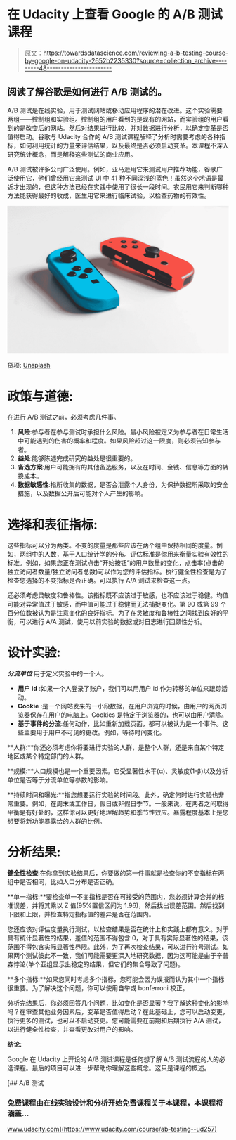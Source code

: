 # 在 Udacity 上查看 Google 的 A/B 测试课程

> 原文：<https://towardsdatascience.com/reviewing-a-b-testing-course-by-google-on-udacity-2652b2235330?source=collection_archive---------48----------------------->

## 阅读了解谷歌是如何进行 A/B 测试的。

A/B 测试是在线实验，用于测试网站或移动应用程序的潜在改进。这个实验需要两组——控制组和实验组。控制组的用户看到的是现有的网站，而实验组的用户看到的是改变后的网站。然后对结果进行比较，并对数据进行分析，以确定变革是否值得启动。谷歌与 Udacity 合作的 A/B 测试课程解释了分析时需要考虑的各种指标，如何利用统计的力量来评估结果，以及最终是否必须启动变革。本课程不深入研究统计概念，而是解释这些测试的商业应用。

A/B 测试被许多公司广泛使用。例如，亚马逊用它来测试用户推荐功能，谷歌广泛使用它，他们曾经用它来测试 UI 中 41 种不同深浅的蓝色！虽然这个术语是最近才出现的，但这种方法已经在实践中使用了很长一段时间。农民用它来判断哪种方法能获得最好的收成，医生用它来进行临床试验，以检查药物的有效性。

![](img/9ff4be42bd79ef58fff869737964c255.png)

贷项: [Unsplash](https://unsplash.com?utm_source=medium&utm_medium=referral)

# **政策与道德:**

在进行 A/B 测试之前，必须考虑几件事。

1.  **风险**:参与者在参与测试时承担什么风险。最小风险被定义为参与者在日常生活中可能遇到的伤害的概率和程度。如果风险超过这一限度，则必须告知参与者。
2.  **益处**:能够陈述完成研究的益处是很重要的。
3.  **备选方案**:用户可能拥有的其他备选服务，以及在时间、金钱、信息等方面的转换成本。
4.  **数据敏感性**:指所收集的数据，是否会泄露个人身份，为保护数据所采取的安全措施，以及数据公开后可能对个人产生的影响。

# 选择和表征指标:

这些指标可以分为两类。不变的度量是那些应该在两个组中保持相同的度量。例如，两组中的人数，基于人口统计学的分布。评估标准是你用来衡量实验有效性的标准。例如，如果您正在测试点击“开始按钮”的用户数量的变化，点击率(点击的独立访问者数量/独立访问者总数)可以作为您的评估指标。执行健全性检查是为了检查您选择的不变指标是否正确。可以执行 A/A 测试来检查这一点。

还必须考虑灵敏度和鲁棒性。该指标既不应该过于敏感，也不应该过于稳健。均值可能对异常值过于敏感，而中值可能过于稳健而无法捕捉变化。第 90 或第 99 个百分位数被认为是注意变化的良好指标。为了在灵敏度和鲁棒性之间找到良好的平衡，可以进行 A/A 测试，使用以前实验的数据或对日志进行回顾性分析。

# 设计实验:

***分流单位*** 用于定义实验中的一个人。

*   **用户 id** :如果一个人登录了账户，我们可以用用户 id 作为转移的单位来跟踪活动。
*   **Cookie** :是一个网站发来的一小段数据，在用户浏览的时候，由用户的网页浏览器保存在用户的电脑上。Cookies 是特定于浏览器的，也可以由用户清除。
*   **基于事件的分流**:任何动作，比如重新加载页面，都可以被认为是一个事件。这些主要用于用户不可见的更改。例如，等待时间变化。

**人群:**你还必须考虑你将要进行实验的人群，是整个人群，还是来自某个特定地区或某个特定部门的人群。

**规模:**人口规模也是一个重要因素。它受显著性水平(α)、灵敏度(1-β)以及分析单位是否等于分流单位等参数的影响。

**持续时间和曝光:**指您想要运行实验的时间段。此外，确定何时进行实验也非常重要。例如，在周末或工作日，假日或非假日季节。一般来说，在两者之间取得平衡是有好处的，这样你可以更好地理解趋势和季节性效应。暴露程度基本上是您想要将新功能暴露给的人群的比例。

# 分析结果:

**健全性检查**:在你拿到实验结果后，你要做的第一件事就是检查你的不变指标在两组中是否相同，比如人口分布是否正确。

**单一指标:**要检查单一不变指标是否在可接受的范围内，您必须计算合并的标准误差，并将其乘以 Z 值(95%置信区间为 1.96)，然后找出误差范围。然后找到下限和上限，并检查特定指标值的差异是否在范围内。

您还应该对评估度量执行测试，以检查结果是否在统计上和实践上都有意义。对于具有统计显著性的结果，差值的范围不得包含 0，对于具有实际显著性的结果，该范围不得包含实际显著性界限。此外，为了再次检查结果，可以进行符号测试。如果两个测试彼此不一致，我们可能需要更深入地研究数据，因为这可能是由于辛普森悖论(单个亚组显示出稳定的结果，但它们的集合导致了问题)。

**多个指标:**如果您同时考虑多个指标，您可能会因为误报而认为其中一个指标很重要。为了解决这个问题，你可以使用自举或 bonferroni 校正。

分析完结果后，你必须回答几个问题，比如变化是否显著？我了解这种变化的影响吗？在审查其他业务因素后，变革是否值得启动？在此基础上，您可以启动变更，执行更多的测试，也可以不启动变更。您可能需要在前期和后期执行 A/A 测试，以进行健全性检查，并查看更改对用户的影响。

**结论:**

Google 在 Udacity 上开设的 A/B 测试课程是任何想了解 A/B 测试流程的人的必选课程。最后的项目可以进一步帮助你理解这些概念。这只是课程的概述。

[](https://www.udacity.com/course/ab-testing--ud257) [## A/B 测试

### 免费课程由在线实验设计和分析开始免费课程关于本课程，本课程将涵盖…

www.udacity.com](https://www.udacity.com/course/ab-testing--ud257)
